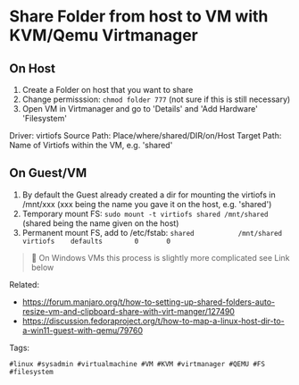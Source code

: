 # Share Folder from host to VM with KVM/Qemu Virtmanager

## On Host

1. Create a Folder on host that you want to share
1. Change permisssion: `chmod folder 777` (not sure if this is still necessary)
1. Open VM in Virtmanager and go to 'Details' and 'Add Hardware' 'Filesystem'

Driver: virtiofs
Source Path: Place/where/shared/DIR/on/Host
Target Path: Name of Virtiofs within the VM, e.g. 'shared'

## On Guest/VM

1. By default the Guest already created a dir for mounting the virtiofs in /mnt/xxx (xxx being the name you gave it on the host, e.g. 'shared')
1. Temporary mount FS: `sudo mount -t virtiofs shared /mnt/shared` (shared being the name given on the host)
1. Permanent mount FS, add to /etc/fstab: `shared           /mnt/shared       virtiofs    defaults        0       0`

> 🧐 On Windows VMs this process is slightly more complicated see Link below

Related:

* https://forum.manjaro.org/t/how-to-setting-up-shared-folders-auto-resize-vm-and-clipboard-share-with-virt-manger/127490
* https://discussion.fedoraproject.org/t/how-to-map-a-linux-host-dir-to-a-win11-guest-with-qemu/79760

Tags:

    #linux #sysadmin #virtualmachine #VM #KVM #virtmanager #QEMU #FS #filesystem
